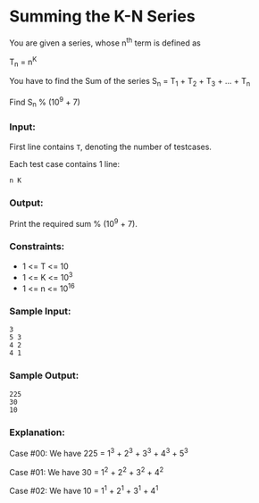 Summing the K-N Series
======================

You are given a series, whose n<sup>th</sup> term is defined as

T<sub>n</sub> = n<sup>K</sup>

You have to find the Sum of the series S<sub>n</sub> = T<sub>1</sub> + T<sub>2</sub> + T<sub>3</sub> + ... + T<sub>n</sub>

Find S<sub>n</sub> % (10<sup>9</sup> + 7)

### Input:

First line contains `T`, denoting the number of testcases.

Each test case contains 1 line:

`n K`

### Output:

Print the required sum % (10<sup>9</sup> + 7).

### Constraints:

* 1 <= T <= 10
* 1 <= K <= 10<sup>3</sup>
* 1 <= n <= 10<sup>16</sup>

### Sample Input:

    3
    5 3
    4 2
    4 1

### Sample Output:

    225
    30
    10

### Explanation:

Case #00: We have 225 = 1<sup>3</sup> + 2<sup>3</sup> + 3<sup>3</sup> + 4<sup>3</sup> + 5<sup>3</sup>

Case #01: We have 30 = 1<sup>2</sup> + 2<sup>2</sup> + 3<sup>2</sup> + 4<sup>2</sup>

Case #02: We have 10 = 1<sup>1</sup> + 2<sup>1</sup> + 3<sup>1</sup> + 4<sup>1</sup>
